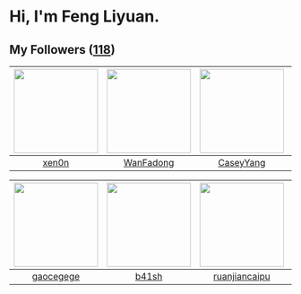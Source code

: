 # Hi, I'm Feng Liyuan.

## My Followers ([118](https://github.com/SunRunAway?tab=followers))

| <img src="https://avatars.githubusercontent.com/u/1175567?v=4" width="150" height="150" /> | <img src="https://avatars.githubusercontent.com/u/10414494?v=4" width="150" height="150" /> | <img src="https://avatars.githubusercontent.com/u/2445114?v=4" width="150" height="150" /> | <img src="https://avatars.githubusercontent.com/u/20725525?v=4" width="150" height="150" /> |
| :----------------------------------------------------------------------------------------: | :-----------------------------------------------------------------------------------------: | :----------------------------------------------------------------------------------------: | :-----------------------------------------------------------------------------------------: |
|                              [xen0n](https://github.com/xen0n)                             |                          [WanFadong](https://github.com/WanFadong)                          |                          [CaseyYang](https://github.com/CaseyYang)                         |                            [rain298](https://github.com/rain298)                            |

| <img src="https://avatars.githubusercontent.com/u/5100735?v=4" width="150" height="150" /> | <img src="https://avatars.githubusercontent.com/u/1070352?v=4" width="150" height="150" /> | <img src="https://avatars.githubusercontent.com/u/31336171?v=4" width="150" height="150" /> | <img src="https://avatars.githubusercontent.com/u/1446531?v=4" width="150" height="150" /> |
| :----------------------------------------------------------------------------------------: | :----------------------------------------------------------------------------------------: | :-----------------------------------------------------------------------------------------: | :----------------------------------------------------------------------------------------: |
|                          [gaocegege](https://github.com/gaocegege)                         |                              [b41sh](https://github.com/b41sh)                             |                      [ruanjiancaipu](https://github.com/ruanjiancaipu)                      |                           [JmPotato](https://github.com/JmPotato)                          |